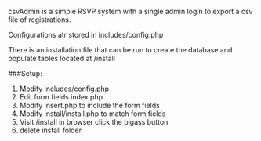 csvAdmin is a simple RSVP system with a single admin login to export a csv file of registrations.

Configurations atr stored in includes/config.php

There is an installation file that can be run to create the database and populate tables located at /install

###Setup:
1. Modify includes/config.php
2. Edit form fields index.php
3. Modify insert.php to include the form fields
4. Modify install/install.php to match form fields
5. Visit /install in browser click the bigass button
6. delete install folder  